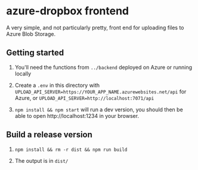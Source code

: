 # azure-dropbox frontend

A very simple, and not particularly pretty, front end for uploading files to Azure Blob Storage.

## Getting started

1. You'll need the functions from `../backend` deployed on Azure or running locally

2. Create a `.env` in this directory with `UPLOAD_API_SERVER=https://YOUR_APP_NAME.azurewebsites.net/api` for Azure, or `UPLOAD_API_SERVER=http://localhost:7071/api`

3. `npm install && npm start` will run a dev version, you should then be able to open http://localhost:1234 in your browser.

## Build a release version

1. `npm install && rm -r dist && npm run build`

2. The output is in `dist/`
